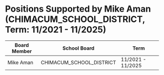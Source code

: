 # Positions Supported by Mike Aman (CHIMACUM_SCHOOL_DISTRICT, Term: 11/2021 - 11/2025)

| Board Member | School Board | Term |
|--------------|--------------|------|
| Mike Aman | CHIMACUM_SCHOOL_DISTRICT | 11/2021 - 11/2025 |

